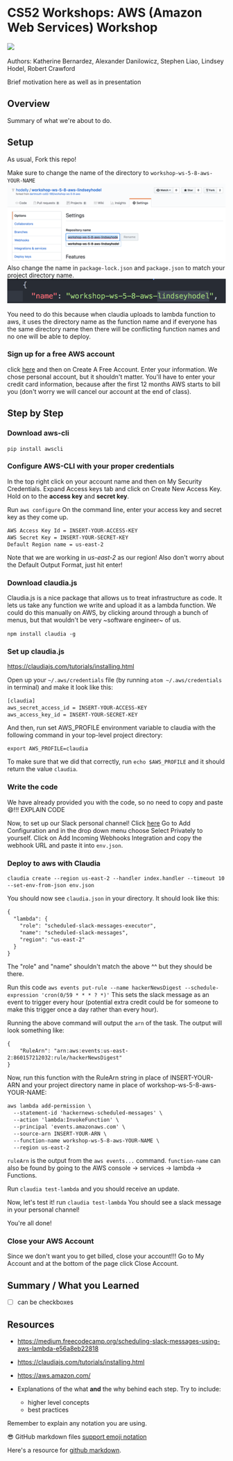 

# CS52 Workshops:  AWS (Amazon Web Services) Workshop

![](https://static1.squarespace.com/static/599bfc6803596ef973b3fade/t/5adde270575d1f40f9b86b12/1524490877466/Amazon+Web+Serives)


Authors: Katherine Bernardez, Alexander Danilowicz, Stephen Liao, Lindsey Hodel, Robert Crawford

Brief motivation here as well as in presentation

## Overview

Summary of what we're about to do.

## Setup
As usual, Fork this repo!

Make sure to change the name of the directory to `workshop-ws-5-8-aws-YOUR-NAME`
![](img/repoNameChange.png)
Also change the name in `package-lock.json` and `package.json` to match your project directory name.
![](img/packageNameChange.png)

You need to do this because when claudia uploads to lambda function to aws, it uses the directory name as the function name and if everyone has the same directory name then there will be conflicting function names and no one will be able to deploy.

### Sign up for a free AWS account
click [here](https://aws.amazon.com/) and then on Create A Free Account. Enter your information.
We chose personal account, but it shouldn't matter. You'll have to enter your credit card information, because after the first 12 months AWS starts to bill you (don't worry we will cancel
our account at the end of class).

## Step by Step

### Download aws-cli
`pip install awscli`

### Configure AWS-CLI with your proper credentials
In the top right click on your account name and then on My Security Credentials. Expand Access
keys tab and click on Create New Access Key. Hold on to the **access key** and **secret key**.

Run
`aws configure`
On the command line, enter your access key and secret key as they come up.
```
AWS Access Key Id = INSERT-YOUR-ACCESS-KEY
AWS Secret Key = INSERT-YOUR-SECRET-KEY
Default Region name = us-east-2
```
Note that we are working in *us-east-2* as our region!
Also don't worry about the Default Output Format, just hit enter!

### Download claudia.js
Claudia.js is a nice package that allows us to treat infrastructure as code. It lets us take any function we write and upload it as a lambda function. We could do this manually on AWS, by clicking around through a bunch of menus, but that wouldn't be very ~software engineer~ of us.

`npm install claudia -g`

### Set up claudia.js
https://claudiajs.com/tutorials/installing.html

Open up your `~/.aws/credentials` file (by running `atom ~/.aws/credentials` in terminal) and make it look like this:

```
[claudia]
aws_secret_access_id = INSERT-YOUR-ACCESS-KEY
aws_access_key_id = INSERT-YOUR-SECRET-KEY
```

And then, run set AWS_PROFILE environment variable to claudia with the following command in your top-level project directory:

```
export AWS_PROFILE=claudia
```
To make sure that we did that correctly, run
`echo $AWS_PROFILE`
and it should return the value `claudia`.

### Write the code
We have already provided you with the code, so no need to copy and paste:smile:!!!
EXPLAIN CODE

Now, to set up our Slack personal channel!
Click [here](https://cs52-dartmouth.slack.com/apps/A0F7XDUAZ-incoming-webhooks?page=1)
Go to Add Configuration and in the drop down menu choose Select Privately to yourself.
Click on Add Incoming Webhooks Integration and copy the webhook URL and paste it into `env.json`.

### Deploy to aws with Claudia
```
claudia create --region us-east-2 --handler index.handler --timeout 10 --set-env-from-json env.json
```

You should now see `claudia.json` in your directory. It should look like this:

```
{
  "lambda": {
    "role": "scheduled-slack-messages-executor",
    "name": "scheduled-slack-messages",
    "region": "us-east-2"
  }
}
```

The "role" and "name" shouldn't match the above ^^ but they should be there.

Run this code
`aws events put-rule --name hackerNewsDigest --schedule-expression 'cron(0/59 * * * ? *)'`
This sets the slack message as an event to trigger every hour (potential extra credit could be for someone to make this trigger once a day rather than every hour).

Running the above command will output the `arn` of the task. The output will look something like:

```
{
    "RuleArn": "arn:aws:events:us-east-2:860157212032:rule/hackerNewsDigest"
}
```

Now, run this function with the RuleArn string in place of INSERT-YOUR-ARN and your project
directory name in place of workshop-ws-5-8-aws-YOUR-NAME:

```
aws lambda add-permission \
  --statement-id 'hackernews-scheduled-messages' \
  --action 'lambda:InvokeFunction' \
  --principal 'events.amazonaws.com' \
  --source-arn INSERT-YOUR-ARN \
  --function-name workshop-ws-5-8-aws-YOUR-NAME \
  --region us-east-2
```

`ruleArn` is the output from the `aws events...` command. `function-name` can also be found by going to the AWS console -> services -> lambda -> Functions.

Run `claudia test-lambda`
and you should receive an update.

Now, let's test it!
run `claudia test-lambda`
You should see a slack message in your personal channel!

You're all done!

### Close your AWS Account
Since we don't want you to get billed, close your account!!!
Go to My Account and at the bottom of the page click Close Account.

## Summary / What you Learned

* [ ] can be checkboxes

## Resources

* https://medium.freecodecamp.org/scheduling-slack-messages-using-aws-lambda-e56a8eb22818
* https://claudiajs.com/tutorials/installing.html
* https://aws.amazon.com/






* Explanations of the what **and** the why behind each step. Try to include:
  * higher level concepts
  * best practices

Remember to explain any notation you are using.


:sunglasses: GitHub markdown files [support emoji notation](http://www.emoji-cheat-sheet.com/)

Here's a resource for [github markdown](https://guides.github.com/features/mastering-markdown/).
